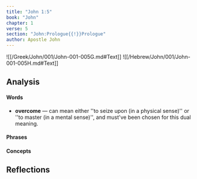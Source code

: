 ```yaml
---
title: "John 1:5"
book: "John"
chapter: 1
verse: 5
section: "John:Prologue{{!}}Prologue"
author: Apostle John
---
```

![[/Greek/John/001/John-001-005G.md#Text]]
![[/Hebrew/John/001/John-001-005H.md#Text]]

## Analysis

#### Words
- **overcome** — can mean either ''to seize upon (in a physical sense)'' or ''to master (in a mental sense)'', and must've been chosen for this dual meaning.

#### Phrases

#### Concepts

## Reflections
